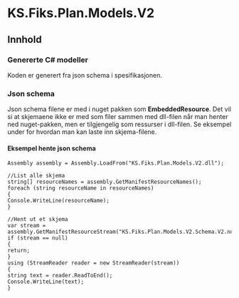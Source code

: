 # KS.Fiks.Plan.Models.V2

## Innhold

### Genererte C# modeller
Koden er generert fra json schema i spesifikasjonen.

### Json schema
Json schema filene er med i nuget pakken som **EmbeddedResource**. 
Det vil si at skjemaene ikke er med som filer sammen med dll-filen når man henter ned nuget-pakken, men er tilgjengelig som ressurser i dll-filen.
Se eksempel under for hvordan man kan laste inn skjema-filene. 
#### Eksempel hente json schema


```
Assembly assembly = Assembly.LoadFrom("KS.Fiks.Plan.Models.V2.dll");

//List alle skjema
string[] resourceNames = assembly.GetManifestResourceNames();
foreach (string resourceName in resourceNames)
{
Console.WriteLine(resourceName);
}

//Hent ut et skjema
var stream = assembly.GetManifestResourceStream("KS.Fiks.Plan.Models.V2.Schema.V2.no.ks.fiks.plan.v2.oppdatering.planbehandling.registrer.schema.json");
if (stream == null)
{
return;
}
using (StreamReader reader = new StreamReader(stream))
{
string text = reader.ReadToEnd();
Console.WriteLine(text);
}
```
